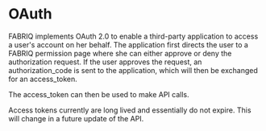 # OAuth

FABRIQ implements OAuth 2.0 to enable a third-party application to access a user's account on her behalf.  The
application first directs the user to a FABRIQ permission page where she can either approve or deny the
authorization request. If the user approves the request, an authorization_code is sent to the application,
which will then be exchanged for an access_token.

The access_token can then be used to make API calls.  

Access tokens currently are long lived and essentially do not expire.  This will change in a future update of the API.  
